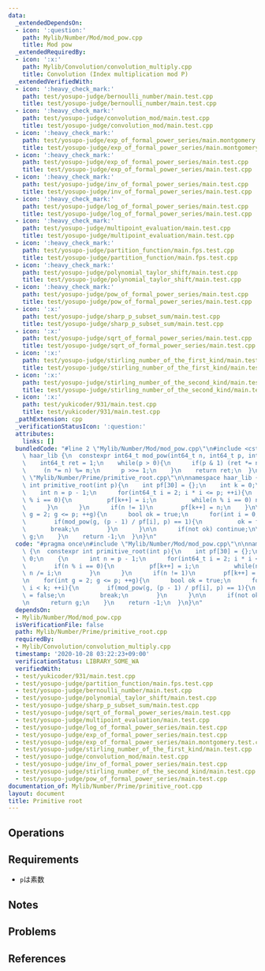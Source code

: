 ```yaml
---
data:
  _extendedDependsOn:
  - icon: ':question:'
    path: Mylib/Number/Mod/mod_pow.cpp
    title: Mod pow
  _extendedRequiredBy:
  - icon: ':x:'
    path: Mylib/Convolution/convolution_multiply.cpp
    title: Convolution (Index multiplication mod P)
  _extendedVerifiedWith:
  - icon: ':heavy_check_mark:'
    path: test/yosupo-judge/bernoulli_number/main.test.cpp
    title: test/yosupo-judge/bernoulli_number/main.test.cpp
  - icon: ':heavy_check_mark:'
    path: test/yosupo-judge/convolution_mod/main.test.cpp
    title: test/yosupo-judge/convolution_mod/main.test.cpp
  - icon: ':heavy_check_mark:'
    path: test/yosupo-judge/exp_of_formal_power_series/main.montgomery.test.cpp
    title: test/yosupo-judge/exp_of_formal_power_series/main.montgomery.test.cpp
  - icon: ':heavy_check_mark:'
    path: test/yosupo-judge/exp_of_formal_power_series/main.test.cpp
    title: test/yosupo-judge/exp_of_formal_power_series/main.test.cpp
  - icon: ':heavy_check_mark:'
    path: test/yosupo-judge/inv_of_formal_power_series/main.test.cpp
    title: test/yosupo-judge/inv_of_formal_power_series/main.test.cpp
  - icon: ':heavy_check_mark:'
    path: test/yosupo-judge/log_of_formal_power_series/main.test.cpp
    title: test/yosupo-judge/log_of_formal_power_series/main.test.cpp
  - icon: ':heavy_check_mark:'
    path: test/yosupo-judge/multipoint_evaluation/main.test.cpp
    title: test/yosupo-judge/multipoint_evaluation/main.test.cpp
  - icon: ':heavy_check_mark:'
    path: test/yosupo-judge/partition_function/main.fps.test.cpp
    title: test/yosupo-judge/partition_function/main.fps.test.cpp
  - icon: ':heavy_check_mark:'
    path: test/yosupo-judge/polynomial_taylor_shift/main.test.cpp
    title: test/yosupo-judge/polynomial_taylor_shift/main.test.cpp
  - icon: ':heavy_check_mark:'
    path: test/yosupo-judge/pow_of_formal_power_series/main.test.cpp
    title: test/yosupo-judge/pow_of_formal_power_series/main.test.cpp
  - icon: ':x:'
    path: test/yosupo-judge/sharp_p_subset_sum/main.test.cpp
    title: test/yosupo-judge/sharp_p_subset_sum/main.test.cpp
  - icon: ':x:'
    path: test/yosupo-judge/sqrt_of_formal_power_series/main.test.cpp
    title: test/yosupo-judge/sqrt_of_formal_power_series/main.test.cpp
  - icon: ':x:'
    path: test/yosupo-judge/stirling_number_of_the_first_kind/main.test.cpp
    title: test/yosupo-judge/stirling_number_of_the_first_kind/main.test.cpp
  - icon: ':x:'
    path: test/yosupo-judge/stirling_number_of_the_second_kind/main.test.cpp
    title: test/yosupo-judge/stirling_number_of_the_second_kind/main.test.cpp
  - icon: ':x:'
    path: test/yukicoder/931/main.test.cpp
    title: test/yukicoder/931/main.test.cpp
  _pathExtension: cpp
  _verificationStatusIcon: ':question:'
  attributes:
    links: []
  bundledCode: "#line 2 \"Mylib/Number/Mod/mod_pow.cpp\"\n#include <cstdint>\n\nnamespace\
    \ haar_lib {\n  constexpr int64_t mod_pow(int64_t n, int64_t p, int64_t m){\n\
    \    int64_t ret = 1;\n    while(p > 0){\n      if(p & 1) (ret *= n) %= m;\n \
    \     (n *= n) %= m;\n      p >>= 1;\n    }\n    return ret;\n  }\n}\n#line 3\
    \ \"Mylib/Number/Prime/primitive_root.cpp\"\n\nnamespace haar_lib {\n  constexpr\
    \ int primitive_root(int p){\n    int pf[30] = {};\n    int k = 0;\n    {\n  \
    \    int n = p - 1;\n      for(int64_t i = 2; i * i <= p; ++i){\n        if(n\
    \ % i == 0){\n          pf[k++] = i;\n          while(n % i == 0) n /= i;\n  \
    \      }\n      }\n      if(n != 1)\n        pf[k++] = n;\n    }\n\n    for(int\
    \ g = 2; g <= p; ++g){\n      bool ok = true;\n      for(int i = 0; i < k; ++i){\n\
    \        if(mod_pow(g, (p - 1) / pf[i], p) == 1){\n          ok = false;\n   \
    \       break;\n        }\n      }\n\n      if(not ok) continue;\n\n      return\
    \ g;\n    }\n    return -1;\n  }\n}\n"
  code: "#pragma once\n#include \"Mylib/Number/Mod/mod_pow.cpp\"\n\nnamespace haar_lib\
    \ {\n  constexpr int primitive_root(int p){\n    int pf[30] = {};\n    int k =\
    \ 0;\n    {\n      int n = p - 1;\n      for(int64_t i = 2; i * i <= p; ++i){\n\
    \        if(n % i == 0){\n          pf[k++] = i;\n          while(n % i == 0)\
    \ n /= i;\n        }\n      }\n      if(n != 1)\n        pf[k++] = n;\n    }\n\
    \n    for(int g = 2; g <= p; ++g){\n      bool ok = true;\n      for(int i = 0;\
    \ i < k; ++i){\n        if(mod_pow(g, (p - 1) / pf[i], p) == 1){\n          ok\
    \ = false;\n          break;\n        }\n      }\n\n      if(not ok) continue;\n\
    \n      return g;\n    }\n    return -1;\n  }\n}\n"
  dependsOn:
  - Mylib/Number/Mod/mod_pow.cpp
  isVerificationFile: false
  path: Mylib/Number/Prime/primitive_root.cpp
  requiredBy:
  - Mylib/Convolution/convolution_multiply.cpp
  timestamp: '2020-10-28 03:22:23+09:00'
  verificationStatus: LIBRARY_SOME_WA
  verifiedWith:
  - test/yukicoder/931/main.test.cpp
  - test/yosupo-judge/partition_function/main.fps.test.cpp
  - test/yosupo-judge/bernoulli_number/main.test.cpp
  - test/yosupo-judge/polynomial_taylor_shift/main.test.cpp
  - test/yosupo-judge/sharp_p_subset_sum/main.test.cpp
  - test/yosupo-judge/sqrt_of_formal_power_series/main.test.cpp
  - test/yosupo-judge/multipoint_evaluation/main.test.cpp
  - test/yosupo-judge/log_of_formal_power_series/main.test.cpp
  - test/yosupo-judge/exp_of_formal_power_series/main.test.cpp
  - test/yosupo-judge/exp_of_formal_power_series/main.montgomery.test.cpp
  - test/yosupo-judge/stirling_number_of_the_first_kind/main.test.cpp
  - test/yosupo-judge/convolution_mod/main.test.cpp
  - test/yosupo-judge/inv_of_formal_power_series/main.test.cpp
  - test/yosupo-judge/stirling_number_of_the_second_kind/main.test.cpp
  - test/yosupo-judge/pow_of_formal_power_series/main.test.cpp
documentation_of: Mylib/Number/Prime/primitive_root.cpp
layout: document
title: Primitive root
---
```


## Operations

## Requirements

- `p`は素数

## Notes

## Problems

## References
